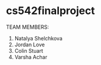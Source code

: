 # cs542finalproject

TEAM MEMBERS:

1) Natalya Shelchkova
2) Jordan Love
3) Colin Stuart
4) Varsha Achar

